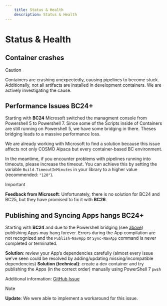 ```yaml
---
    title: Status & Health
    description: Status & Health
---
```


# Status & Health

## Container crashes

> [!CAUTION]
> Containers are crashing unexpectedly, causing pipelines to become stuck. 
> Additionally, not all artifacts are installed in development containers. 
> We are actively investigating the cause.

## Performance Issues BC24+

Starting with **BC24** Microsoft switched the managment console from Powershell 5 to Powershell 7.
Since some of the Scripts inside of Containers are still running on Powershell 5, we have some bridging in there. Theses bridging leads to a massive performance loss.

We are already working with Microsoft to find a solution because this issue affects not only COSMO Alpaca but every container-based BC environment.

In the meantime, if you encounter problems with pipelines running into timeouts, please increase the timeout. You can achieve this by setting the variable `Build.TimeoutInMinutes` in your library to a higher value (recommended: `"120"`).

> [!IMPORTANT]
> **Feedback from Microsoft**: Unfortunately, there is no solution for BC24 and BC25, but they have promised to fix it with **BC26**.

## Publishing and Syncing Apps hangs BC24+

Starting with **BC24** and due to the Powershell bridging (see [above](#performance-issues-bc24)) publishing Apps may hang forever.
Errors during the App compilation are not recognized and the `Publish-NavApp` or `Sync-NavApp` command is never completed or terminated.

**Solution**: review your App’s dependencies carefully (almost every issue we’ve seen could be resolved by adding/updating missing/incompatible dependencies)
**Solution (technical)**: create a dev container and try publishing the Apps (in the correct order) manually using PowerShell 7 `pwsh`

Additional information: [GitHub Issue](https://github.com/microsoft/AL/issues/7750)

> [!NOTE]
> **Update**: We were able to implement a workaround for this issue.

